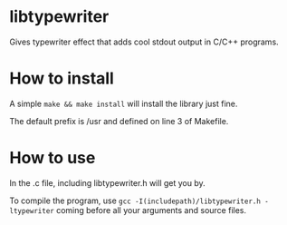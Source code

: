 # libtypewriter
Gives typewriter effect that adds cool stdout output in C/C++ programs.

# How to install
A simple `make && make install` will install the library just fine.

The default prefix is /usr and defined on line 3 of Makefile.

# How to use
In the .c file, including libtypewriter.h will get you by.

To compile the program, use `gcc -I(includepath)/libtypewriter.h -ltypewriter` coming before all your arguments and source files.

